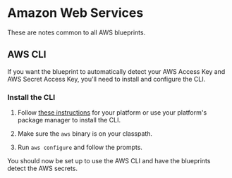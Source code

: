 # Amazon Web Services

These are notes common to all AWS blueprints.

## AWS CLI

If you want the blueprint to automatically detect your AWS Access Key and AWS Secret Access Key, you'll need to install and configure the CLI.

### Install the CLI

1. Follow [these instructions](https://docs.aws.amazon.com/cli/latest/userguide/cli-chap-install.html) for your platform or use your platform's package manager to install the CLI.

2. Make sure the `aws` binary is on your classpath.

3. Run `aws configure` and follow the prompts.

You should now be set up to use the AWS CLI and have the blueprints detect the AWS secrets.
